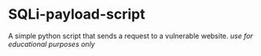 # SQLi-payload-script
 A simple python script that sends a request to a vulnerable website. *use for educational purposes only*
